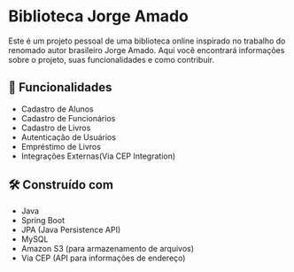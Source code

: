 # Biblioteca Jorge Amado
Este é um projeto pessoal de uma biblioteca online inspirado no trabalho do renomado autor brasileiro Jorge Amado. Aqui você encontrará informações sobre o projeto, suas funcionalidades e como contribuir.
## 🚀 Funcionalidades
- Cadastro de Alunos
- Cadastro de Funcionários
- Cadastro de Livros
- Autenticação de Usuários
- Empréstimo de Livros
- Integrações Externas(Via CEP Integration)

## 🛠️ Construído com
- Java
- Spring Boot
- JPA (Java Persistence API)
- MySQL
- Amazon S3 (para armazenamento de arquivos)
- Via CEP (API para informações de endereço)



